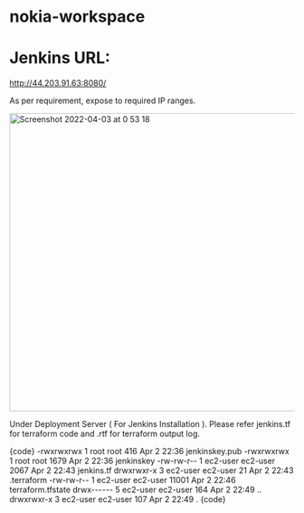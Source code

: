 # nokia-workspace


Jenkins URL:
=================
http://44.203.91.63:8080/

As per requirement, expose to required IP ranges.

<img width="527" alt="Screenshot 2022-04-03 at 0 53 18" src="https://user-images.githubusercontent.com/59736927/161403986-4a8eb296-e733-48ec-87eb-6d20db50a3fe.png">

Under Deployment Server ( For Jenkins Installation ). Please refer jenkins.tf for terraform code and .rtf for terraform output log.

{code}
-rwxrwxrwx 1 root     root       416 Apr  2 22:36 jenkinskey.pub
-rwxrwxrwx 1 root     root      1679 Apr  2 22:36 jenkinskey
-rw-rw-r-- 1 ec2-user ec2-user  2067 Apr  2 22:43 jenkins.tf
drwxrwxr-x 3 ec2-user ec2-user    21 Apr  2 22:43 .terraform
-rw-rw-r-- 1 ec2-user ec2-user 11001 Apr  2 22:46 terraform.tfstate
drwx------ 5 ec2-user ec2-user   164 Apr  2 22:49 ..
drwxrwxr-x 3 ec2-user ec2-user   107 Apr  2 22:49 .
{code}



